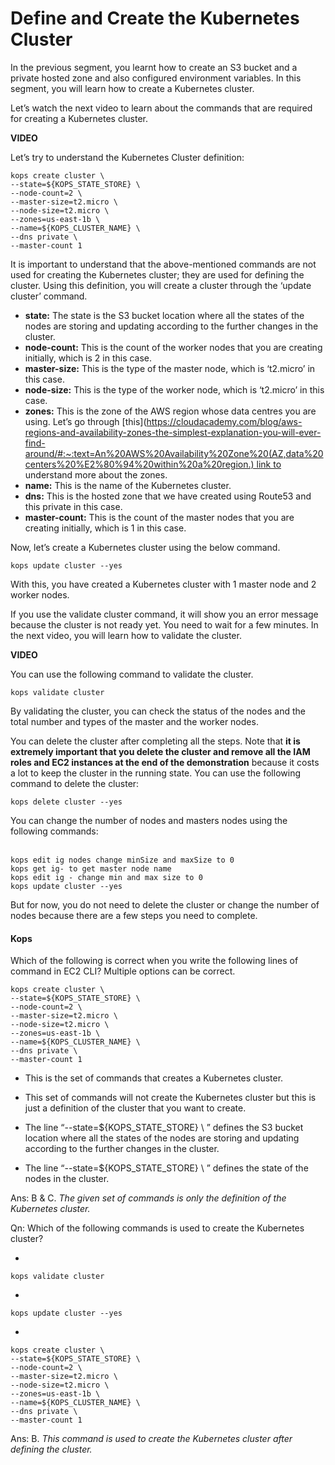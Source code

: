 # Define and Create the Kubernetes Cluster

In the previous segment, you learnt how to create an S3 bucket and a private hosted zone and also configured environment variables. In this segment, you will learn how to create a Kubernetes cluster.

Let’s watch the next video to learn about the commands that are required for creating a Kubernetes cluster.

**VIDEO**

Let’s try to understand the Kubernetes Cluster definition:

```shell
kops create cluster \
--state=${KOPS_STATE_STORE} \
--node-count=2 \
--master-size=t2.micro \
--node-size=t2.micro \
--zones=us-east-1b \
--name=${KOPS_CLUSTER_NAME} \
--dns private \
--master-count 1
```

It is important to understand that the above-mentioned commands are not used for creating the Kubernetes cluster; they are used for defining the cluster. Using this definition, you will create a cluster through the ‘update cluster’ command.

-   **state:** The state is the S3 bucket location where all the states of the nodes are storing and updating according to the further changes in the cluster.
-   **node-count:** This is the count of the worker nodes that you are creating initially, which is 2 in this case. 
-   **master-size:** This is the type of the master node, which is ‘t2.micro’ in this case.
-   **node-size:** This is the type of the worker node, which is ‘t2.micro’ in this case.
-   **zones:** This is the zone of the AWS region whose data centres you are using. Let’s go through [this](https://cloudacademy.com/blog/aws-regions-and-availability-zones-the-simplest-explanation-you-will-ever-find-around/#:~:text=An%20AWS%20Availability%20Zone%20(AZ,data%20centers%20%E2%80%94%20within%20a%20region.) link to understand more about the zones. 
-   **name:** This is the name of the Kubernetes cluster.
-   **dns:** This is the hosted zone that we have created using Route53 and this private in this case.
-   **master-count:** This is the count of the master nodes that you are creating initially, which is 1 in this case. 

Now, let’s create a Kubernetes cluster using the below command.

```shell
kops update cluster --yes
```

With this, you have created a Kubernetes cluster with 1 master node and 2 worker nodes.

If you use the validate cluster command, it will show you an error message because the cluster is not ready yet. You need to wait for a few minutes. In the next video, you will learn how to validate the cluster.

**VIDEO**

You can use the following command to validate the cluster.

```shell
kops validate cluster
```

By validating the cluster, you can check the status of the nodes and the total number and types of the master and the worker nodes.

You can delete the cluster after completing all the steps. Note that **it is extremely important that you delete the cluster and remove all the IAM roles and EC2 instances at the end of the demonstration** because it costs a lot to keep the cluster in the running state. You can use the following command to delete the cluster:

```shell
kops delete cluster --yes
```

You can change the number of nodes and masters nodes using the following commands:  
 

```shell
kops edit ig nodes change minSize and maxSize to 0
kops get ig- to get master node name
kops edit ig - change min and max size to 0
kops update cluster --yes
```

  
But for now, you do not need to delete the cluster or change the number of nodes because there are a few steps you need to complete.

#### Kops

Which of the following is correct when you write the following lines of command in EC2 CLI? Multiple options can be correct.

```shell
kops create cluster \
--state=${KOPS_STATE_STORE} \
--node-count=2 \
--master-size=t2.micro \
--node-size=t2.micro \
--zones=us-east-1b \
--name=${KOPS_CLUSTER_NAME} \
--dns private \
--master-count 1
```

- This is the set of commands that creates a Kubernetes cluster.

- This set of commands will not create the Kubernetes cluster but this is just a definition of the cluster that you want to create.

- The line “--state=${KOPS_STATE_STORE} \ ” defines the S3 bucket location where all the states of the nodes are storing and updating according to the further changes in the cluster.

- The line “--state=${KOPS_STATE_STORE} \ ” defines the state of the nodes in the cluster.

Ans: B & C. *The given set of commands is only the definition of the Kubernetes cluster.*

Qn: Which of the following commands is used to create the Kubernetes cluster?

- 
```shell
kops validate cluster
```

- 
```shell
kops update cluster --yes
```

- 
```shell
kops create cluster \
--state=${KOPS_STATE_STORE} \
--node-count=2 \
--master-size=t2.micro \
--node-size=t2.micro \
--zones=us-east-1b \
--name=${KOPS_CLUSTER_NAME} \
--dns private \
--master-count 1
```

Ans: B. *This command is used to create the Kubernetes cluster after defining the cluster.*
